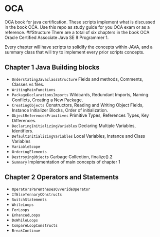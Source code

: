 # OCA
OCA book for java certification.
These scripts implement what is discussed in the book OCA. Use this repo as study guide for you OCA exam or as a reference.
##Structure 
There are a total of six chapters in the book OCA Oracle Certified Associate Java SE 8 Programmer 1.

Every chapter will have scripts to solidify the concepts within JAVA, and a summary class that will try to implement every prior scripts concepts.


## Chapter 1 Java Building blocks

 * ```UnderstatingJavaclassStructure``` Fields and methods, Comments, Classes vs files.
 * ```WritingMainFunctions``` 
 * ```PackageDeclarationsImports``` Wildcards, Redundant Imports, Naming Conflicts, Creating a New Package.
 * ```CreatingObjects``` Constructors, Reading and Writing Object Fields, Instance Initializer Blocks, Order of initialization.
 * ```ObjectReferencesPrimitives``` Primitive Types, References Types, Key Differences.
 * ```DeclaringInitializingVariables``` Declaring Multiple Variables, Identifiers.
 * ```DefaultInitializingVariables``` Local Variables, Instance and Class Variables
 * ```VariableScope```
 * ```OrderingElements```
 * ```DestroyingObjects``` Garbage Collection, finalize().2
 * ```Summary``` Implementation of main concepts of chapter 1

## Chapter 2 Operators and Statements
* ```OperatorsParenthesesOvverideOperator``` 
* ```IfElseTennaryCOnstructs```
* ```SwitchStatements```
* ```WhileLoops```
* ```ForLoops```
* ```EnhancedLoops```
* ```DoWhileLoops```
* ```CompareLoopConstructs```
* ```BreakContinue```
